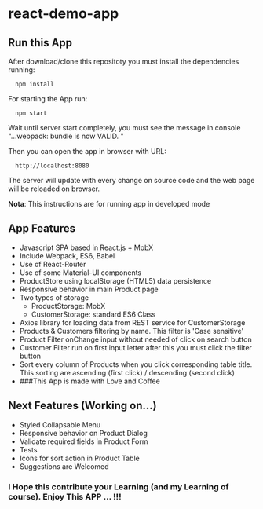 # react-demo-app

## Run this App

  After download/clone this repositoty you must install the dependencies running:

      npm install

  For starting the App run:

      npm start

  Wait until server start completely, you must see the message in console "...webpack: bundle is now VALID. "

  Then you can open the app in browser with URL:

      http://localhost:8080

  The server will update with every change on source code and the web page will be reloaded on browser.

  **Nota**: This instructions are for running app in developed mode

## App Features


- Javascript SPA based in React.js + MobX
- Include Webpack, ES6, Babel
- Use of React-Router
- Use of some Material-UI components
- ProductStore using localStorage (HTML5) data persistence
- Responsive behavior in main Product page
- Two types of storage
    - ProductStorage: MobX
    - CustomerStorage: standard ES6 Class
- Axios library for loading data from REST service for CustomerStorage
- Products & Customers filtering by name. This filter is 'Case sensitive'
- Product Filter onChange input without needed of click on search button
- Customer Filter run on first input letter after this you must click the filter button
- Sort every column of Products when you click corresponding table title. This sorting are ascending (first click) / descending (second click)
- ###This App is made with Love and Coffee

## Next Features (Working on...)

- Styled Collapsable Menu
- Responsive behavior on Product Dialog
- Validate required fields in Product Form
- Tests
- Icons for sort action in Product Table
- Suggestions are Welcomed

### I Hope this contribute your Learning (and my Learning of course). Enjoy This APP ... !!!
